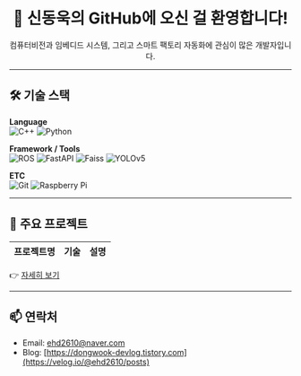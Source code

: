 <h1 align="center">👋 신동욱의 GitHub에 오신 걸 환영합니다!</h1>
<p align="center">컴퓨터비전과 임베디드 시스템, 그리고 스마트 팩토리 자동화에 관심이 많은 개발자입니다.</p>

---

## 🛠️ 기술 스택
**Language**  
![C++](https://img.shields.io/badge/C++-00599C?style=flat&logo=c%2b%2b&logoColor=white)
![Python](https://img.shields.io/badge/Python-3776AB?style=flat&logo=python&logoColor=white)


**Framework / Tools**  
![ROS](https://img.shields.io/badge/ROS2-22314E?style=flat&logo=ros&logoColor=white)
![FastAPI](https://img.shields.io/badge/FastAPI-009688?style=flat&logo=fastapi&logoColor=white)
![Faiss](https://img.shields.io/badge/Faiss-009EFF?style=flat)
![YOLOv5](https://img.shields.io/badge/YOLOv5-FF0000?style=flat)

**ETC**  
![Git](https://img.shields.io/badge/Git-F05032?style=flat&logo=git&logoColor=white)
![Raspberry Pi](https://img.shields.io/badge/RaspberryPi-C51A4A?style=flat&logo=raspberrypi&logoColor=white)

---

## 📌 주요 프로젝트
| 프로젝트명 | 기술 | 설명 |
|------------|------|------|


👉 [자세히 보기](https://github.com/SHIN-DONG-UK)

---

## 📫 연락처
- Email: ehd2610@naver.com  
- Blog: [https://dongwook-devlog.tistory.com](https://velog.io/@ehd2610/posts)


<!--
**SHIN-DONG-UK/SHIN-DONG-UK** is a ✨ _special_ ✨ repository because its `README.md` (this file) appears on your GitHub profile.

Here are some ideas to get you started:

- 🔭 I’m currently working on ...
- 🌱 I’m currently learning ...
- 👯 I’m looking to collaborate on ...
- 🤔 I’m looking for help with ...
- 💬 Ask me about ...
- 📫 How to reach me: ...
- 😄 Pronouns: ...
- ⚡ Fun fact: ...
-->
